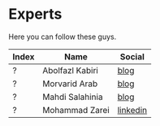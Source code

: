 # Experts

Here you can follow these guys.

| Index | Name | Social |
| ------ | ------ | ------ |
| ? | Abolfazl Kabiri | [blog](https://www.linkedin.com/in/abolfazl-kabiri-64a018108/) |
| ? | Morvarid Arab | [blog](https://github.com/rozhaaan) |
| ? | Mahdi Salahinia | [blog](https://www.linkedin.com/in/mahdi-salahinia/) |
| ? | Mohammad Zarei | [linkedin](https://www.linkedin.com/in/mohammadzarei1999/) |